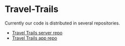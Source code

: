 # Travel-Trails
Currently our code is distributed in several repositories.
- [Travel Trails server repo](https://github.com/ajbt200128/travel-trails-server)
- [Travel Trails app repo](https://github.com/rhudson11/TravelTrails)
